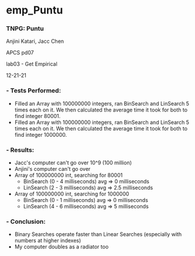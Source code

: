 # emp_Puntu 

### TNPG: Puntu   
  Anjini Katari, Jacc Chen
  
  APCS pd07 
  
  lab03 - Get Empirical 
  
  12-21-21
### - Tests Performed: 
- Filled an Array with 100000000 integers, ran BinSearch and LinSearch 5 times each on it. We then calculated the average time it took for both to find integer 80001.
- Filled an Array with 100000000 integers, ran BinSearch and LinSearch 5 times each on it. We then calculated the average time it took for both to find integer 1000000.
### - Results:
- Jacc's computer can't go over 10^9 (100 million)
- Anjini's computer can't go over 
- Array of 100000000 int, searching for 80001
    - BinSearch (0 - 4 milliseconds) avg => 0 milliseconds
    - LinSearch (2 - 3 milliseconds) avg => 2.5 milliseconds
- Array of 100000000 int, searching for 1000000
    - BinSearch (0 - 1 milliseconds) avg => 0 milliseconds
    - LinSearch (4 - 6 milliseconds) avg => 5 milliseconds 

### - Conclusion:
- Binary Searches operate faster than Linear Searches (especially with numbers at higher indexes)
- My computer doubles as a radiator too 
